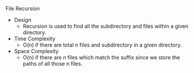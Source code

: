 File Recursion


- Design
    - Recursion is used to find all the subdirectory and files within a given
      directory.
- Time Complexity
    - O(n) if there are total n files and subdirectory in a given directory.
- Space Complexity
    - O(n) if there are n files which match the suffix since we store the paths
      of all those n files.